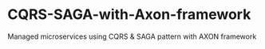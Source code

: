 # CQRS-SAGA-with-Axon-framework
Managed microservices using CQRS &amp; SAGA pattern with AXON framework